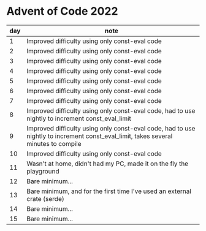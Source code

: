 # Advent of Code 2022

| day | note |
| --- | --- |
| 1 | Improved difficulty using only const-eval code |
| 2 | Improved difficulty using only const-eval code |
| 3 | Improved difficulty using only const-eval code |
| 4 | Improved difficulty using only const-eval code |
| 5 | Improved difficulty using only const-eval code |
| 6 | Improved difficulty using only const-eval code |
| 7 | Improved difficulty using only const-eval code |
| 8 | Improved difficulty using only const-eval code, had to use nightly to increment const_eval_limit |
| 9 | Improved difficulty using only const-eval code, had to use nightly to increment const_eval_limit, takes several minutes to compile |
| 10 | Improved difficulty using only const-eval code |
| 11 | Wasn't at home, didn't had my PC, made it on the fly the playground |
| 12 | Bare minimum... |
| 13 | Bare minimum, and for the first time I've used an external crate (serde) |
| 14 | Bare minimum... |
| 15 | Bare minimum... |
